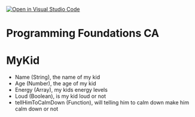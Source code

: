 [![Open in Visual Studio Code](https://classroom.github.com/assets/open-in-vscode-c66648af7eb3fe8bc4f294546bfd86ef473780cde1dea487d3c4ff354943c9ae.svg)](https://classroom.github.com/online_ide?assignment_repo_id=9778327&assignment_repo_type=AssignmentRepo)

# Programming Foundations CA

# MyKid

- Name (String), the name of my kid
- Age (Number), the age of my kid
- Energy (Array), my kids energy levels
- Loud (Boolean), is my kid loud or not
- tellHimToCalmDown (Function), will telling him to calm down make him calm down or not

